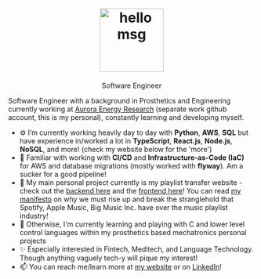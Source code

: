 <!-- <h1 align="center">Hi 👋, I'm <a href="https://milesbb.tech">Miles</a></h1> -->
<h1 align="center">
  <a href="https://milesbb.tech" target="_blank" rel="noopener noreferrer" title="Click to visit my website!">
    <img height="130" alt="hello msg" src="https://res.cloudinary.com/dlskdxln3/image/upload/v1667252496/globechat/newierrrrrgif_gofmof.gif" />
  </a>
</h1>

<p align="center">Software Engineer</p>

Software Engineer with a background in Prosthetics and Engineering currently working at [Aurora Energy Research](https://auroraer.com/) (separate work github account, this is my personal), constantly learning and developing myself.

- ⚙️ I’m currently working heavily day to day with **Python**, **AWS**, **SQL** but have experience in/worked a lot in **TypeScript**, **React.js**, **Node.js**, **NoSQL**, and more! (check my website below for the 'more')
- 📄 Familiar with working with **CI/CD** and **Infrastructure-as-Code (IaC)** for AWS and database migrations (mostly worked with **flyway**). Am a sucker for a good pipeline!
- 🌠 My main personal project currently is my playlist transfer website - check out the [backend here](https://github.com/milesbb/playlist-transfer-backend) and the [frontend here](https://github.com/milesbb/playlist-transfer-frontend)! You can read [my manifesto](https://github.com/milesbb/playlist-transfer-backend/blob/main/playlist-sharing-manifesto.md) on why we must rise up and break the stranglehold that Spotify, Apple Music, Big Music Inc. have over the music playlist industry!
- 🌱 Otherwise, I'm currently learning and playing with C and lower level control languages within my prosthetics based mechatronics personal projects
- ✨ Especially interested in Fintech, Meditech, and Language Technology. Though anything vaguely tech-y will pique my interest!
- 📫 You can reach me/learn more at [my website](https://milesbb.tech) or on [LinkedIn](https://www.linkedin.com/in/milesbaileybraendgaard/)!

